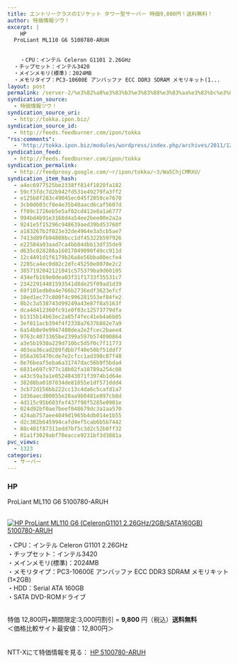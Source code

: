 ```yaml
---
title: エントリークラスの1ソケット タワー型サーバー 特価9,800円！送料無料！
author: 特価情報ツウ！
excerpt: |
  	HP
  ProLiant ML110 G6 5100780-ARUH
  	
  
  	・CPU：インテル Celeron G1101 2.26GHz
  ・チップセット：インテル3420
  ・メインメモリ(標準)：2024MB
  ・メモリタイプ：PC3-10600E アンバッファ ECC DDR3 SDRAM メモリキット(1...
layout: post
permalink: /server-2/%e3%82%a8%e3%83%b3%e3%83%88%e3%83%aa%e3%83%bc%e3%82%af%e3%83%a9%e3%82%b9%e3%81%ae1%e3%82%bd%e3%82%b1%e3%83%83%e3%83%88-%e3%82%bf%e3%83%af%e3%83%bc%e5%9e%8b%e3%82%b5%e3%83%bc%e3%83%90%e3%83%bc.html
syndication_source:
  - 特価情報ツウ！
syndication_source_uri:
  - http://tokka.ipon.biz/
syndication_source_id:
  - http://feeds.feedburner.com/ipon/tokka
"rss:comments":
  - 'http://tokka.ipon.biz/modules/wordpress/index.php/archives/2011/12/25/1-9800/#comments'
syndication_feed:
  - http://feeds.feedburner.com/ipon/tokka
syndication_permalink:
  - http://feedproxy.google.com/~r/ipon/tokka/~3/Wa5ChjCMRXU/
syndication_item_hash:
  - a4ec6977525be2338ff814f1020fa182
  - 59cf3fdc7d2b942fd531e49279fa3ff2
  - e125b8f283c49045ec045f2059ce7670
  - 3cb0d603cf0e4e35b40aacd6caf5607d
  - ff09c1726eb5e5af02cd412e8a1a6777
  - 994bd4b91e3168d4a54ee2bee00e2a2a
  - 9241e5f15296c948639aed39bd53760f
  - a183267b2f023e32de4964e3a5cb5ae7
  - 7413d89fb94808bcc1df45322b597926
  - e22584a03aad7ca4bb84dbb13df35de9
  - d635c028286a16017849090f49cc911d
  - 12c4491d1f6179b26a8e56bba08ecfe4
  - 2205ca4ec0d82c2dfc45250e8070e2c2
  - 3857192042121041c575379ba9d60105
  - 434efb169e0dea03f31f1733f35531c7
  - 23422914481593541d8de25f09ad1d39
  - 69f101edb0a4e766b2736edf3623efcf
  - 10ed1ec77c800f4c996281553ef84fe2
  - 8b2c3a538743d99249a43e87f8a5163f
  - dca4d412360fc91e0f03c12573779dfa
  - b1315b14b63ec2a85f4fec41eb4a6b05
  - 3ef811acb394f4f2338a7637b882e7a9
  - 6a54b8e9e9947488dea2e2fcec2baee4
  - 9763c4073365be2399a597b574090864
  - a3e5b1930a229d710bc5d5f0c7f11773
  - 403ea36cad289fdbb7f40e50bf51ddf7
  - b56a365470cde7e2cfcc1ad390c87f48
  - 0e76beaf5eba6a31747dac56b9f5bda4
  - 6831e697c977c18b02fa10789a254c08
  - a43c59a3a1e0524843071f3974b1d64e
  - 38288ba0107034de81855e1df571ddd4
  - 3cb72d156bb222cc13c4da6c5cafd1a7
  - 1d36aecd00055e28aa9b0481e097cb8d
  - 4d115c95b603fef437f98f5285e0901e
  - 024d92bf0ae7beef048679dc3a1aa570
  - 424ab757aee4049d1965b4db014e1b55
  - d2c302b645994cafd4ef5cab6b5b7442
  - 88c401f87311edd7bf5c3d2c52b8ff32
  - 01a1f3029abf70eacce9231bf3d3881a
pvc_views:
  - 1323
categories:
  - サーバー
---
```

### HP  
ProLiant ML110 G6 5100780-ARUH

<div class="img-bg2 img_L">
  <a href="http://px.a8.net/svt/ejp?a8mat=ZYP6S+8IMA3E+S1Q+BWGDT&#038;a8ejpredirect=http://nttxstore.jp/_II_HP13476513" ><br /> <img border="0" alt="HP ProLiant ML110 G6 (CeleronG1101 2.26GHz/2GB/SATA160GB) 5100780-ARUH" src="http://i0.wp.com/image.nttxstore.jp/l2_images/H/HP/HP13476513.jpg?w=546" data-recalc-dims="1" /></a>
</div>

・CPU：インテル Celeron G1101 2.26GHz  
<a id="more-8733"></a>・チップセット：インテル3420  
・メインメモリ(標準)：2024MB  
・メモリタイプ：PC3-10600E アンバッファ ECC DDR3 SDRAM メモリキット(1×2GB)  
・HDD：Serial ATA 160GB  
・SATA DVD-ROMドライブ  
<br clear="all" />

特価 12,800円+期間限定:3,000円割引 = <span class="tokka-price"><strong>9,800</strong></span> 円（税込）**送料無料**  
＜価格比較サイト最安値：12,800円＞

　  
NTT-Xにて特価情報を見る： <span class="fs150p"><a href="http://px.a8.net/svt/ejp?a8mat=ZYP6S+8IMA3E+S1Q+BWGDT&#038;a8ejpredirect=http://nttxstore.jp/_II_HP13476513" >HP 5100780-ARUH</a></span> 

<img src="http://feeds.feedburner.com/~r/ipon/tokka/~4/Wa5ChjCMRXU" height="1" width="1" title="" alt="" />